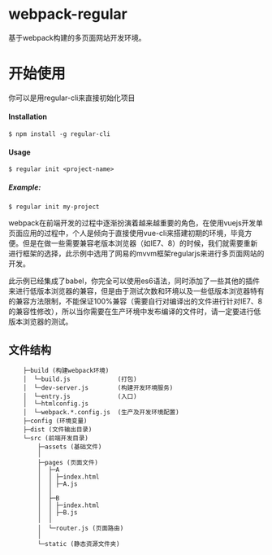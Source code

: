 # webpack-regular
基于webpack构建的多页面网站开发环境。

# 开始使用
你可以是用regular-cli来直接初始化项目

#### Installation
```
$ npm install -g regular-cli
```

#### Usage
```
$ regular init <project-name>
```
##### Example:
```
$ regular init my-project
```

webpack在前端开发的过程中逐渐扮演着越来越重要的角色，在使用vuejs开发单页面应用的过程中，个人是倾向于直接使用vue-cli来搭建初期的环境，毕竟方便。但是在做一些需要兼容老版本浏览器（如IE7、8）的时候，我们就需要重新进行框架的选择，此示例中选用了网易的mvvm框架regularjs来进行多页面网站的开发。

此示例已经集成了babel，你完全可以使用es6语法，同时添加了一些其他的插件来进行低版本浏览器的兼容，但是由于测试次数和环境以及一些低版本浏览器特有的兼容方法限制，不能保证100%兼容（需要自行对编译出的文件进行针对IE7、8的兼容性修改），所以当你需要在生产环境中发布编译的文件时，请一定要进行低版本浏览器的测试。


## 文件结构

```
    ├─build (构建webpack环境)
    │  └─build.js             (打包)
    │  └─dev-server.js        (构建开发环境服务)
    │  └─entry.js             (入口)
    │  └─htmlconfig.js
    │  └─webpack.*.config.js  (生产及开发环境配置)
    ├─config (环境变量)
    ├─dist (文件输出目录)
    └─src (前端开发目录)
        ├─assets (基础文件)
        │
        ├─pages (页面文件)
        │  ├─A
        │  │ ├─index.html
        │  │ ├─A.js
        │  │      
        │  ├─B
        │  │ ├─index.html
        │  │ ├─B.js
        │  │     
        │  └─router.js (页面路由)
        │          
        └─static (静态资源文件夹)
```

